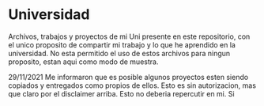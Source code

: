 # Universidad
Archivos, trabajos y proyectos de mi Uni presente en este repositorio, con el unico proposito de compartir mi trabajo y lo que he aprendido en la universidad. No esta permitido el uso de estos archivos para ningun proposito, estan aqui como modo de muestra.  

29/11/2021
Me informaron que es posible algunos proyectos esten siendo copiados y entregados como propios de ellos. Esto es sin autorizacion, mas que claro por el disclaimer arriba. Esto no deberia repercutir en mi. Si
